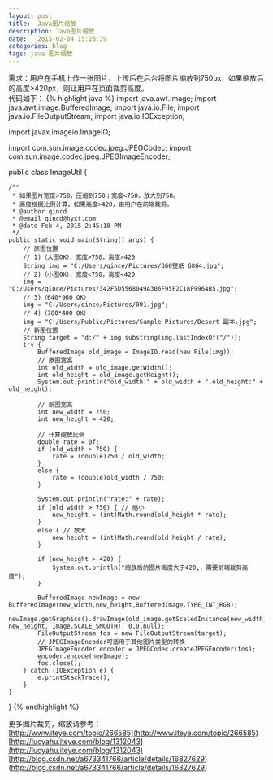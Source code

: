 ```yaml
---
layout: post
title:  Java图片缩放
description: Java图片缩放
date:   2015-02-04 15:28:39
categories: blog
tags: java 图片缩放
---
```

需求：用户在手机上传一张图片，上传后在后台将图片缩放到750px，如果缩放后的高度>420px，则让用户在页面裁剪高度。  
代码如下：
{% highlight java %}
import java.awt.Image;
import java.awt.image.BufferedImage;
import java.io.File;
import java.io.FileOutputStream;
import java.io.IOException;

import javax.imageio.ImageIO;

import com.sun.image.codec.jpeg.JPEGCodec;
import com.sun.image.codec.jpeg.JPEGImageEncoder;


public class ImageUtil {

	/**
	 * 如果图片宽度>750，压缩到750；宽度<750，放大到750。
	 * 高度根据比例计算，如果高度>420，由用户在前端裁剪。
	 * @author qincd
	 * @email qincd@hyxt.com
	 * @date Feb 4, 2015 2:45:18 PM
	 */
	public static void main(String[] args) {
		// 原图位置
		// 1)（大图OK），宽度>750，高度>420
		String img = "C:/Users/qince/Pictures/360壁纸 6864.jpg";
		// 2)（小图OK），宽度<750，高度<420
		img = "C:/Users/qince/Pictures/342F5D5568049A306F95F2C18F9964B5.jpg";
		// 3)（640*960 OK）
		img = "C:/Users/qince/Pictures/001.jpg";
		// 4)（780*400 OK）
		img = "C:/Users/Public/Pictures/Sample Pictures/Desert 副本.jpg";
		// 新图位置
		String target = "d:/" + img.substring(img.lastIndexOf("/"));
		try {
			BufferedImage old_image = ImageIO.read(new File(img));
			// 原图宽高
			int old_width = old_image.getWidth();
			int old_height = old_image.getHeight();
			System.out.println("old_width:" + old_width + ",old_height:" + old_height);
			
			// 新图宽高
			int new_width = 750;
			int new_height = 420;
			
			// 计算缩放比例
			double rate = 0f;
			if (old_width > 750) {
				rate = (double)750 / old_width;
			}
			else {
				rate = (double)old_width / 750;
			}
			
			System.out.println("rate:" + rate);
			if (old_width > 750) { // 缩小
				new_height = (int)Math.round(old_height * rate);
			}
			else { // 放大
				new_height = (int)Math.round(old_height / rate);
			}
			
			if (new_height > 420) {
				System.out.println("缩放后的图片高度大于420,，需要前端裁剪高度");
			}
			
			BufferedImage newImage = new BufferedImage(new_width,new_height,BufferedImage.TYPE_INT_RGB);
			newImage.getGraphics().drawImage(old_image.getScaledInstance(new_width, new_height, Image.SCALE_SMOOTH), 0,0,null);
			FileOutputStream fos = new FileOutputStream(target);
			// JPEGImageEncoder可适用于其他图片类型的转换   
            JPEGImageEncoder encoder = JPEGCodec.createJPEGEncoder(fos);   
            encoder.encode(newImage);
            fos.close();
		} catch (IOException e) {
			e.printStackTrace();
		}
	}

}
{% endhighlight %}

更多图片裁剪，缩放请参考：  
[http://www.iteye.com/topic/266585](http://www.iteye.com/topic/266585)  
[http://luoyahu.iteye.com/blog/1312043](http://luoyahu.iteye.com/blog/1312043)  
[http://blog.csdn.net/a673341766/article/details/16827629)(http://blog.csdn.net/a673341766/article/details/16827629)